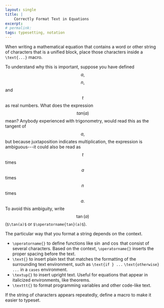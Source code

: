 ```yaml
---
layout: single
title: |
    Correctly Format Text in Equations
excerpt: 
# permalink: 
tags: typesetting, notation
---
```

When writing a mathematical equation that contains a word or other string of characters that is a unified block, place those characters inside a `\text{...}` macro. 

To understand why this is important, suppose you have defined$$a,$$ $$n,$$ and $$t$$ as real numbers. What does the expression $$tan(a)$$ mean? Anybody experienced with trigonometry, would read this as the tangent of $$a,$$ but because juxtaposition indicates multiplication, the expression is ambiguous---it could also be read as $$t$$ times $$a$$ times $$n$$ times $$a.$$ To avoid this ambiguity, write $$\tan(a)$$ (`$\tan(a)$` or `$\operatorname{tan}(a)$`).

The particular way that you format a string depends on the context. 
- `\operatorname{}` to define functions like $\sin$ and $\cos$ that consist of several characters. Based on the context, `\operatorname{}` inserts the proper spacing before the text.
- `\text{}` to insert plain text that matches the formatting of the surrounding text environment, such as `\text{if } ...` `\text{otherwise} ...` in a `cases` environment.
- `\textup{}` to insert upright text. Useful for equations that appear in italicized environments, like theorems.  
- `\texttt{}` to format programming variables and other code-like text. 

If the string of characters appears repeatedly, define a macro to make it easier to typeset.  